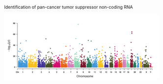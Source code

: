 Identification of pan-cancer tumor suppressor non-coding RNA

![](Rectangular-Manhattan.trait1_PANC754.jpg)
